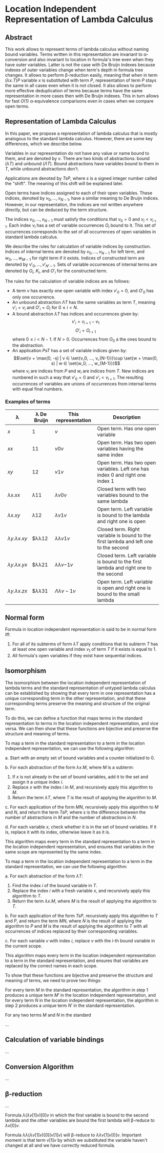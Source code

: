 # Location Independent Representation of Lambda Calculus

## Abstract

This work allows to represent terms of lambda calculus without naming bound variables. Terms written in this representation are invariant to α-conversion and also invariant to location in formula's tree even when they have outer variables. Latter is not the case with De Bruijn indexes because indexes of outer variables change when term's depth in formula tree changes. It allows to perform β-reduction easily, meaning that when in term $(λx.T)P$ variable $x$ is substituted with term $P$, representation of term $P$ stays the same in all cases even when it is not closed. It also allows to perform more effective deduplication of terms because terms have the same representation in more cases then with De Bruijn indexes. This in turn allows for fast $O(1)$ α-equivalence comparisons even in cases when we compare open terms.

## Representation of Lambda Calculus

In this paper, we propose a representation of lambda calculus that is mostly analogous to the standard lambda calculus. However, there are some key differences, which we describe below.

Variables in our representation do not have any value or name bound to them, and are denoted by $v$. There are two kinds of abstractions: bound ($λT$) and unbound ($ΛT$). Bound abstractions have variables bound to them in $T$, while unbound abstractions don't.

Applications are denoted by $TsP$, where $s$ is a signed integer number called the "shift". The meaning of this shift will be explained later.

Open terms have indices assigned to each of their open variables. These indices, denoted by $v_0, ..., v_{N-1}$, have a similar meaning to De Bruijn indices. However, in our representation, the indices are not written anywhere directly, but can be deduced by the term structure.

The indices $v_0, ..., v_{N-1}$ must satisfy the conditions that $v_0 = 0$ and $v_i < v_{i+1}$. Each index $v_i$ has a set of variable occurrences $O_i$ bound to it. This set of occurrences corresponds to the set of all occurrences of open variables in standard lambda calculus.

We describe the rules for calculation of variable indices by construction. Indices of internal terms are denoted by $v_0, ..., v_{N-1}$ for left term, and $w_0, ..., w_{M-1}$ for right term if it exists. Indices of constructed term are denoted by $v'_0, ..., v'_{N'-1}$. Sets of variable occurrences of internal terms are denoted by $O_i$, $K_i$, and $O'_i$ for the constructed term.

The rules for the calculation of variable indices are as follows:

* A term $v$ has exactly one open variable with index $v'_0 = 0$, and $O'_0$ has only one occurrence.
* An unbound abstraction $ΛT$ has the same variables as term $T$, meaning $v'_i = v_i$ and $O'_i = O_i$ for $0 \le i < N$.
* A bound abstraction $λT$ has indices and occurrences given by: $$v'_i = v_{i+1} - v_1$$ $$O'_i = O_{i+1}$$ where $0 \le i < N - 1$. If $N > 0$. Occurrences from $O_0$ a the ones bound to the abstraction.
* An application $PsT$ has a set of variable indices given by: $$\set{v + \max(0, -s) | v ∈ \set{v_0, ..., v_{N-1}}}\cup \set{w + \max(0, s) | w ∈ \set{w_0, ..., w_{M-1}}}$$ where $v_i$ are indices from $P$ and $w_i$ are indices from $T$. New indices are numbered in such a way that $v'_0 = 0$ and $v'_i < v_{i+1}$. The resulting occurrences of variables are unions of occurrences from internal terms with equal final numbers.

### Examples of terms

| λ | λ De Bruijn  | This representation | Description
|---|---|---|---|
| $x$ | $1$ | $v$ | Open term. Has one open variable |
| $xx$ | $11$ | $v0v$ | Open term. Has two open variables having the same index |
| $xy$ | $12$ | $v1v$ | Open term. Has two open variables. Left one has index 0 and right one index 1 |
| $λx.x x$ | $λ11$ | $λv0v$ | Closed term with two variables bound to the same lambda |
| $λx.x y$ | $λ12$ | $λv1v$ | Open term. Left variable is bound to the lambda and right one is open |
| $λy.λx.xy$ | $λλ12 | $λλv1v$ | Closed term. Right variable is bound to the first lambda and left one to the second |
| $λy.λx.yx$ | $λλ21 | $λλv{-1}v$ | Closed term. Left variable is bound to the first lambda and right one to the second |
| $λy.λx.zx$ | $$λλ31$ | $Λλv-1v$ | Open term. Left variable is open and right one is bound to the small lambda |

## Normal form
Formula in location independent representation is said to be in normal form iff:
1. For all of its subterms of form $λT$ apply conditions that its subterm $T$ has at least one open variable and index $v_1$ of term $T$ if it exists is equal to $1$.
2. All formula's open variables if they exist have sequential indices.

## Isomorphism

<!-- Let us say that set $𝕃$ is a set of formulas of lambda calculus and $𝕄$ is a set of formulas in this representation. In order to use this representation we need to be sure that there are functions $f: 𝕃→𝕄$ and $f^{-1}: 𝕄→𝕃$ such that $f^{-1}(f(T)) =_α T$. In which case we can say that two representations are isomorphic.

Actually we will show how to construct function that maps set of alfa-equivalence classes of formulas of lambda calculus $𝕃_α$ to set of formula of this representation in normal form $𝕄_n$ so that this mapping $f : 𝕃_α → 𝕄_n$ is a bijection.

Function t:  -->

The isomorphism between the location independent representation of lambda terms and the standard representation of untyped lambda calculus can be established by showing that every term in one representation has a unique corresponding term in the other representation, and that these corresponding terms preserve the meaning and structure of the original term.

To do this, we can define a function that maps terms in the standard representation to terms in the location independent representation, and vice versa. We can then show that these functions are bijective and preserve the structure and meaning of terms.

To map a term in the standard representation to a term in the location independent representation, we can use the following algorithm:

a. Start with an empty set of bound variables and a counter initialized to 0.

b. For each abstraction of the form $λx.M$, where $M$ is a subterm:
  1. If $x$ is not already in the set of bound variables, add it to the set and assign it a unique index $i$.
  2. Replace $x$ with the index $i$ in $M$, and recursively apply this algorithm to $M$.
  3. Return the term $λT$, where $T$ is the result of applying the algorithm to $M$.

c. For each application of the form $MN$, recursively apply this algorithm to $M$ and $N$, and return the term $TsP$, where $s$ is the difference between the number of abstractions in $M$ and the number of abstractions in $N$.

d. For each variable $x$, check whether it is in the set of bound variables. If it is, replace it with its index, otherwise leave it as it is.

This algorithm maps every term in the standard representation to a term in the location independent representation, and ensures that variables in the same scope are represented by the same index.

To map a term in the location independent representation to a term in the standard representation, we can use the following algorithm:

a. For each abstraction of the form $λT$:
  1. Find the index $i$ of the bound variable in $T$.
  2. Replace the index $i$ with a fresh variable $x$, and recursively apply this algorithm to $T$.
  3. Return the term $λx.M$, where $M$ is the result of applying the algorithm to $T$.


b. For each application of the form $TsP$, recursively apply this algorithm to $T$ and $P$, and return the term $MN$, where $N$ is the result of applying the algorithm to $P$ and $M$ is the result of applying the algorithm to $T$ with all occurrences of indices replaced by their corresponding variables.

c. For each variable $v$ with index $i$, replace $v$ with the $i$-th bound variable in the current scope.

This algorithm maps every term in the location independent representation to a term in the standard representation, and ensures that variables are replaced by the correct names in each scope.

To show that these functions are bijective and preserve the structure and meaning of terms, we need to prove two things:

For every term $M$ in the standard representation, the algorithm in step 1 produces a unique term $M'$ in the location independent representation, and for every term $N$ in the location independent representation, the algorithm in step 2 produces a unique term $N'$ in the standard representation.

For any two terms $M$ and $N$ in the standard

...


## Calculation of variable bindings
...

## Conversion Algorithm
...

## β-reduction

...

Formula $λ(λv[1]v)[0]v$ in which the first variable is bound to the second lambda and the other variables are bound the first lambda will β-reduce to $λv[0]v$.

Formula $λλ(λv[1]v)[0](v[1]v)$ will β-reduce to $λλv[1]v[0]v$. Important moment is that term $v[1]v$ by which we substituted the variable haven't changed at all and we have correctly reduced formula.